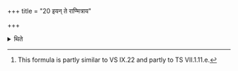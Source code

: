 +++
title = "20 इयन् ते राण्मित्राय"

+++

<details><summary>थिते</summary>

20. He descends with iyaṁ te rāṭ....[^1]  

[^1]: This formula is partly similar to VS IX.22 and partly to TS VII.1.11.e.  
</details>
